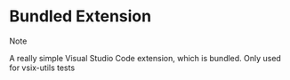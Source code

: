 # Bundled Extension

> [!NOTE]
> A really simple Visual Studio Code extension, which is bundled.
> Only used for vsix-utils tests
